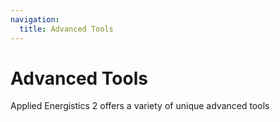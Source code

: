```yaml
---
navigation:
  title: Advanced Tools
---
```


# Advanced Tools

Applied Energistics 2 offers a variety of unique advanced tools

<SubCategories category="Advanced Tools" />
